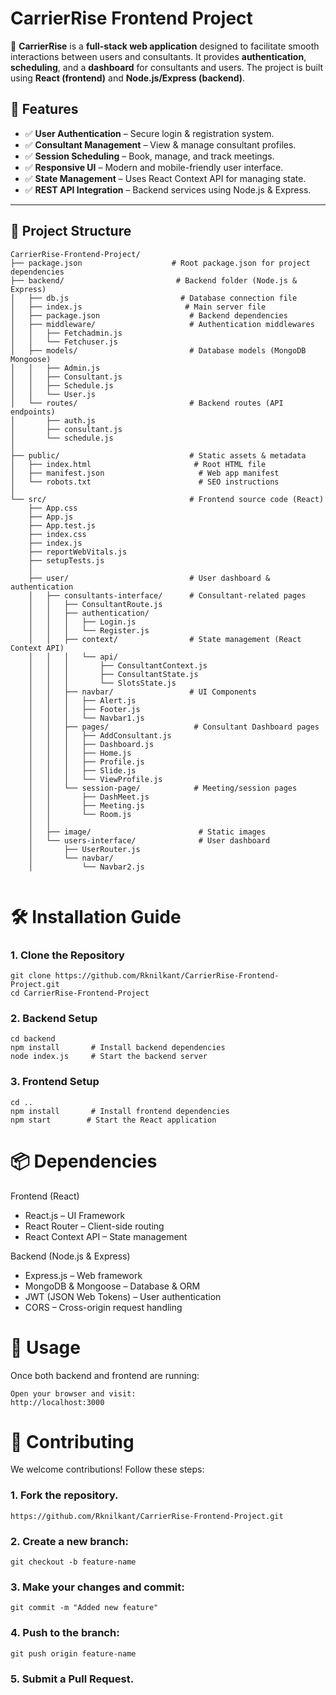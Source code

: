 # CarrierRise Frontend Project

🚀 **CarrierRise** is a **full-stack web application** designed to facilitate smooth interactions between users and consultants. It provides **authentication**, **scheduling**, and a **dashboard** for consultants and users. The project is built using **React (frontend)** and **Node.js/Express (backend)**.

## 📌 Features
- ✅ **User Authentication** – Secure login & registration system.
- ✅ **Consultant Management** – View & manage consultant profiles.
- ✅ **Session Scheduling** – Book, manage, and track meetings.
- ✅ **Responsive UI** – Modern and mobile-friendly user interface.
- ✅ **State Management** – Uses React Context API for managing state.
- ✅ **REST API Integration** – Backend services using Node.js & Express.

---

## 📂 Project Structure

```plaintext
CarrierRise-Frontend-Project/
├── package.json                    # Root package.json for project dependencies
├── backend/                         # Backend folder (Node.js & Express)
│   ├── db.js                         # Database connection file
│   ├── index.js                       # Main server file
│   ├── package.json                    # Backend dependencies
│   ├── middleware/                     # Authentication middlewares
│   │   ├── Fetchadmin.js
│   │   └── Fetchuser.js
│   ├── models/                         # Database models (MongoDB Mongoose)
│   │   ├── Admin.js
│   │   ├── Consultant.js
│   │   ├── Schedule.js
│   │   └── User.js
│   └── routes/                         # Backend routes (API endpoints)
│       ├── auth.js
│       ├── consultant.js
│       └── schedule.js
│
├── public/                             # Static assets & metadata
│   ├── index.html                       # Root HTML file
│   ├── manifest.json                     # Web app manifest
│   └── robots.txt                        # SEO instructions
│
└── src/                                # Frontend source code (React)
    ├── App.css
    ├── App.js
    ├── App.test.js
    ├── index.css
    ├── index.js
    ├── reportWebVitals.js
    ├── setupTests.js
    │
    ├── user/                           # User dashboard & authentication
    │   ├── consultants-interface/      # Consultant-related pages
    │   │   ├── ConsultantRoute.js
    │   │   ├── authentication/
    │   │   │   ├── Login.js
    │   │   │   └── Register.js
    │   │   ├── context/                # State management (React Context API)
    │   │   │   └── api/
    │   │   │       ├── ConsultantContext.js
    │   │   │       ├── ConsultantState.js
    │   │   │       └── SlotsState.js
    │   │   ├── navbar/                 # UI Components
    │   │   │   ├── Alert.js
    │   │   │   ├── Footer.js
    │   │   │   └── Navbar1.js
    │   │   ├── pages/                   # Consultant Dashboard pages
    │   │   │   ├── AddConsultant.js
    │   │   │   ├── Dashboard.js
    │   │   │   ├── Home.js
    │   │   │   ├── Profile.js
    │   │   │   ├── Slide.js
    │   │   │   └── ViewProfile.js
    │   │   └── session-page/            # Meeting/session pages
    │   │       ├── DashMeet.js
    │   │       ├── Meeting.js
    │   │       └── Room.js
    │   │
    │   ├── image/                        # Static images
    │   └── users-interface/              # User dashboard
    │       ├── UserRouter.js
    │       └── navbar/
    │           └── Navbar2.js


```

# 🛠 Installation Guide

### 1. Clone the Repository

```
git clone https://github.com/Rknilkant/CarrierRise-Frontend-Project.git
cd CarrierRise-Frontend-Project
```

### 2. Backend Setup

```
cd backend
npm install       # Install backend dependencies
node index.js     # Start the backend server

```
### 3. Frontend Setup

```
cd ..
npm install       # Install frontend dependencies
npm start        # Start the React application
```
# 📦 Dependencies

Frontend (React)

* React.js – UI Framework
* React Router – Client-side routing
* React Context API – State management

Backend (Node.js & Express)

* Express.js – Web framework
* MongoDB & Mongoose – Database & ORM
* JWT (JSON Web Tokens) – User authentication
* CORS – Cross-origin request handling

# 🚀 Usage

Once both backend and frontend are running:

```
Open your browser and visit:
http://localhost:3000

```

# 🤝 Contributing

We welcome contributions! Follow these steps:

### 1. Fork the repository.

```
https://github.com/Rknilkant/CarrierRise-Frontend-Project.git

```

### 2. Create a new branch:

```
git checkout -b feature-name
```
### 3. Make your changes and commit:

```
git commit -m "Added new feature"
```
### 4. Push to the branch:

```
git push origin feature-name
```

### 5. Submit a Pull Request.